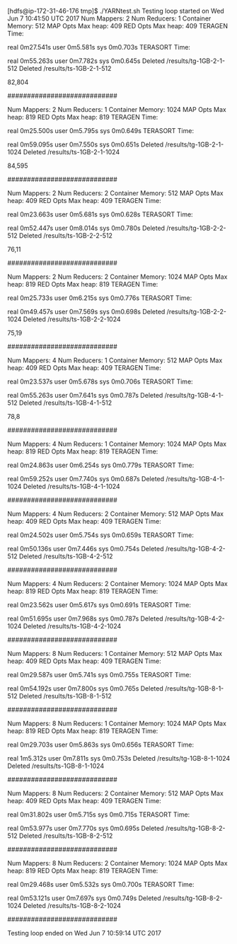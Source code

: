 [hdfs@ip-172-31-46-176 tmp]$ ./YARNtest.sh
Testing loop started on Wed Jun 7 10:41:50 UTC 2017
Num Mappers:  2
Num Reducers:  1
Container Memory:  512
MAP Opts Max heap:  409
RED Opts Max heap:  409
TERAGEN Time:

real    0m27.541s
user    0m5.581s
sys     0m0.703s
TERASORT Time:

real    0m55.263s
user    0m7.782s
sys     0m0.645s
Deleted /results/tg-1GB-2-1-512
Deleted /results/ts-1GB-2-1-512

82,804

############################

Num Mappers:  2
Num Reducers:  1
Container Memory:  1024
MAP Opts Max heap:  819
RED Opts Max heap:  819
TERAGEN Time:

real    0m25.500s
user    0m5.795s
sys     0m0.649s
TERASORT Time:

real    0m59.095s
user    0m7.550s
sys     0m0.651s
Deleted /results/tg-1GB-2-1-1024
Deleted /results/ts-1GB-2-1-1024

84,595

############################

Num Mappers:  2
Num Reducers:  2
Container Memory:  512
MAP Opts Max heap:  409
RED Opts Max heap:  409
TERAGEN Time:

real    0m23.663s
user    0m5.681s
sys     0m0.628s
TERASORT Time:

real    0m52.447s
user    0m8.014s
sys     0m0.780s
Deleted /results/tg-1GB-2-2-512
Deleted /results/ts-1GB-2-2-512

76,11

############################

Num Mappers:  2
Num Reducers:  2
Container Memory:  1024
MAP Opts Max heap:  819
RED Opts Max heap:  819
TERAGEN Time:

real    0m25.733s
user    0m6.215s
sys     0m0.776s
TERASORT Time:

real    0m49.457s
user    0m7.569s
sys     0m0.698s
Deleted /results/tg-1GB-2-2-1024
Deleted /results/ts-1GB-2-2-1024

75,19

############################

Num Mappers:  4
Num Reducers:  1
Container Memory:  512
MAP Opts Max heap:  409
RED Opts Max heap:  409
TERAGEN Time:

real    0m23.537s
user    0m5.678s
sys     0m0.706s
TERASORT Time:

real    0m55.263s
user    0m7.641s
sys     0m0.787s
Deleted /results/tg-1GB-4-1-512
Deleted /results/ts-1GB-4-1-512

78,8

############################

Num Mappers:  4
Num Reducers:  1
Container Memory:  1024
MAP Opts Max heap:  819
RED Opts Max heap:  819
TERAGEN Time:

real    0m24.863s
user    0m6.254s
sys     0m0.779s
TERASORT Time:

real    0m59.252s
user    0m7.740s
sys     0m0.687s
Deleted /results/tg-1GB-4-1-1024
Deleted /results/ts-1GB-4-1-1024

############################

Num Mappers:  4
Num Reducers:  2
Container Memory:  512
MAP Opts Max heap:  409
RED Opts Max heap:  409
TERAGEN Time:

real    0m24.502s
user    0m5.754s
sys     0m0.659s
TERASORT Time:

real    0m50.136s
user    0m7.446s
sys     0m0.754s
Deleted /results/tg-1GB-4-2-512
Deleted /results/ts-1GB-4-2-512

############################

Num Mappers:  4
Num Reducers:  2
Container Memory:  1024
MAP Opts Max heap:  819
RED Opts Max heap:  819
TERAGEN Time:

real    0m23.562s
user    0m5.617s
sys     0m0.691s
TERASORT Time:

real    0m51.695s
user    0m7.968s
sys     0m0.787s
Deleted /results/tg-1GB-4-2-1024
Deleted /results/ts-1GB-4-2-1024

############################

Num Mappers:  8
Num Reducers:  1
Container Memory:  512
MAP Opts Max heap:  409
RED Opts Max heap:  409
TERAGEN Time:

real    0m29.587s
user    0m5.741s
sys     0m0.755s
TERASORT Time:

real    0m54.192s
user    0m7.800s
sys     0m0.765s
Deleted /results/tg-1GB-8-1-512
Deleted /results/ts-1GB-8-1-512

############################

Num Mappers:  8
Num Reducers:  1
Container Memory:  1024
MAP Opts Max heap:  819
RED Opts Max heap:  819
TERAGEN Time:

real    0m29.703s
user    0m5.863s
sys     0m0.656s
TERASORT Time:

real    1m5.312s
user    0m7.811s
sys     0m0.753s
Deleted /results/tg-1GB-8-1-1024
Deleted /results/ts-1GB-8-1-1024

############################

Num Mappers:  8
Num Reducers:  2
Container Memory:  512
MAP Opts Max heap:  409
RED Opts Max heap:  409
TERAGEN Time:

real    0m31.802s
user    0m5.715s
sys     0m0.715s
TERASORT Time:

real    0m53.977s
user    0m7.770s
sys     0m0.695s
Deleted /results/tg-1GB-8-2-512
Deleted /results/ts-1GB-8-2-512

############################

Num Mappers:  8
Num Reducers:  2
Container Memory:  1024
MAP Opts Max heap:  819
RED Opts Max heap:  819
TERAGEN Time:

real    0m29.468s
user    0m5.532s
sys     0m0.700s
TERASORT Time:

real    0m53.121s
user    0m7.697s
sys     0m0.749s
Deleted /results/tg-1GB-8-2-1024
Deleted /results/ts-1GB-8-2-1024

############################

Testing loop ended on Wed Jun 7 10:59:14 UTC 2017
